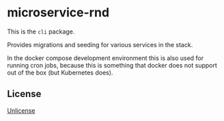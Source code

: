 # microservice-rnd

This is the `cli` package.

Provides migrations and seeding for various services in the stack.

In the docker compose development environment this is also used for running cron jobs,
because this is something that docker does not support out of the box (but Kubernetes does).

## License

[Unlicense](./UNLICENSE)

